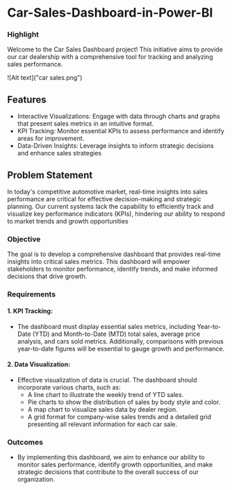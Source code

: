# Car-Sales-Dashboard-in-Power-BI

### Highlight
Welcome to the Car Sales Dashboard project! This initiative aims to provide our car dealership with a comprehensive tool for tracking and analyzing sales performance.

![Alt text]("car sales.png")

## Features 
- Interactive Visualizations: Engage with data through charts and graphs that present sales metrics in an intuitive format.
- KPI Tracking: Monitor essential KPIs to assess performance and identify areas for improvement.
- Data-Driven Insights: Leverage insights to inform strategic decisions and enhance sales strategies

## Problem Statement
In today's competitive automotive market, real-time insights into sales performance are critical for effective decision-making and strategic planning. Our current systems lack the capability to efficiently track and visualize key performance indicators (KPIs), hindering our ability to respond to market trends and growth opportunities

### Objective 
The goal is to develop a comprehensive dashboard that provides real-time insights into critical sales metrics. This dashboard will empower stakeholders to monitor performance, identify trends, and make informed decisions that drive growth.

### Requirements
#### 1. KPI Tracking:
- The dashboard must display essential sales metrics, including Year-to-Date (YTD) and Month-to-Date (MTD) total sales, average price analysis, and cars sold metrics. Additionally, comparisons with previous year-to-date figures will be essential to gauge growth and performance.

#### 2. Data Visualization: 
- Effective visualization of data is crucial. The dashboard should incorporate various charts, such as:
  - A line chart to illustrate the weekly trend of YTD sales.
  - Pie charts to show the distribution of sales by body style and color.
  - A map chart to visualize sales data by dealer region.
  - A grid format for company-wise sales trends and a detailed grid presenting all relevant information for each car sale.

### Outcomes
- By implementing this dashboard, we aim to enhance our ability to monitor sales performance, identify growth opportunities, and make strategic decisions that contribute to the overall success of our organization.
